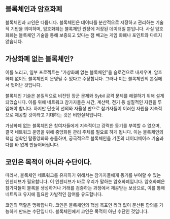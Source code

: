 ## 블록체인과 암호화폐
블록체인과 코인은 다릅니다. 블록체인은 데이터를 분산적으로 저장하고 관리하는 기술적 기반을 의미하며, 암호화폐는 블록체인 원장에 저장된 데이터일 뿐입니다. 사실 암호화폐는 블록체인 기술을 통해 보증되고 있다는 점 빼고는 게임 화폐나 포인트와 다르지 않습니다.

## 가상화폐 없는 블록체인?
이를 노리고, 일부 프로젝트는 "가상화폐 없는 블록체인"을 슬로건으로 내세우며, 암호화폐 없이도 블록체인이 운영될 수 있다고 주장합니다. 그러나 이는 블록체인의 본질에서 벗어난 것입니다.

블록체인 기술은 본질적으로 비잔틴 장군 문제와 Sybil 공격 문제를  해결하기 위해 설계되었습니다. 이를 위해 네트워크 참가자들은 시간, 계산력, 전기 등 실질적인 자원을 투입해야 합니다. 하지만 단순히 선의와 자율성 만으로 참가자들이 이러한 자원을 지속적으로 제공할 것이라고 기대하는 것은 비현실적입니다.

가상화폐 없는 블록체인은 참여자들에게 지속적이고 강력한 동기를 부여할 수 없으며, 결국 네트워크 운영을 위해 중앙화된 관리 주체를 필요로 하게 됩니다. 이는 블록체인의 핵심 철학인 탈중앙화와 충돌하며, 궁극적으로 블록체인을 기존의 데이터베이스 기술과 다를 바 없게 만들어버립니다.

## 코인은 목적이 아니라 수단이다.
따라서, 블록체인 네트워크를 유지하기 위해서는 참가자들에게 동기를 부여할 수 있는 인센티브가 필요합니다. 이 인센티브가 바로 우리가 말하는 암호화폐입니다. 암호화폐은 참가자들이 블록을 생성하거나 거래를 검증하는 과정에서 제공받는 보상으로, 이를 통해 네트워크 유지에 필요한 자발적인 참여를 유도합니다.

코인의 역할은 명확합니다. 코인은 블록체인의 핵심 목표인 리더 없이 분산된 합의를 가능하게 만드는 수단입니다. 블록체인에서 코인은 목적이 아닌 수단인 것입니다.
